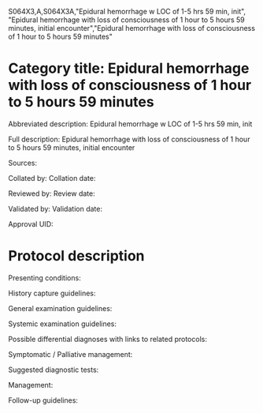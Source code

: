 S064X3,A,S064X3A,"Epidural hemorrhage w LOC of 1-5 hrs 59 min, init", "Epidural hemorrhage with loss of consciousness of 1 hour to 5 hours 59 minutes, initial encounter","Epidural hemorrhage with loss of consciousness of 1 hour to 5 hours 59 minutes"
# Category title: Epidural hemorrhage with loss of consciousness of 1 hour to 5 hours 59 minutes

Abbreviated description: Epidural hemorrhage w LOC of 1-5 hrs 59 min, init

Full description: Epidural hemorrhage with loss of consciousness of 1 hour to 5 hours 59 minutes, initial encounter

Sources:

Collated by:
Collation date:

Reviewed by:
Review date:

Validated by:
Validation date:

Approval UID:

# Protocol description

Presenting conditions:

History capture guidelines:

General examination guidelines:

Systemic examination guidelines:

Possible differential diagnoses with links to related protocols:

Symptomatic / Palliative management:

Suggested diagnostic tests:

Management:

Follow-up guidelines:
